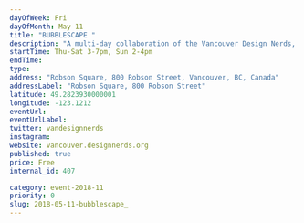 ```yaml
---
dayOfWeek: Fri
dayOfMonth: May 11
title: "BUBBLESCAPE "
description: "A multi-day collaboration of the Vancouver Design Nerds, frida&frank, and Vancouver Design Foundation at Robson Square.<br> <br> A variety of pop-up experiences will enliven our inflatable bubble spaces, showing you first hand how they use design to create impact. Plus surprise activities and guests to be announced. Sponsored by VIVA Vancouver.<br> <br> <b>Friday Programming</b><br> <br> <em>All Day (2:30pm to evening)</em><br> Installation by Tangible Interaction<br> Table Tennis by frida&frank<br> Lighting and Projection Show by HFOUR<br> Refreshment by Oddity Kombucha<br> <br> <em>2:30-5pm: </em><br> Co-working at Robson Square with Vancouver Design Nerds <br> <br> <em>5-10pm: </em><br> Vancouver Design Week Launch Party<br> DJ Sets by DYSART, NIGHTWORK, and Loner"
startTime: Thu-Sat 3-7pm, Sun 2-4pm
endTime: 
type: 
address: "Robson Square, 800 Robson Street, Vancouver, BC, Canada"
addressLabel: "Robson Square, 800 Robson Street"
latitude: 49.2823930000001
longitude: -123.1212
eventUrl: 
eventUrlLabel: 
twitter: vandesignnerds
instagram: 
website: vancouver.designnerds.org
published: true
price: Free
internal_id: 407

category: event-2018-11
priority: 0
slug: 2018-05-11-bubblescape_
---
```

